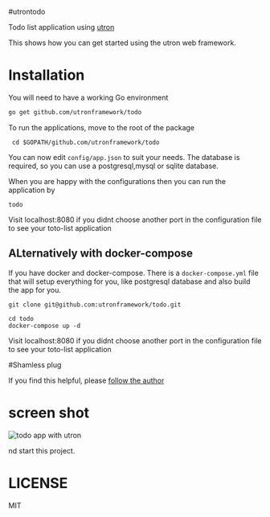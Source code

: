#utrontodo

Todo list application using [utron](https://github.com/gernest/utron)

This shows how you can get started using the utron web framework.

# Installation

You will need to have a working Go environment

``` bash
go get github.com/utronframework/todo
```


To run the applications, move to the root of the package
```
 cd $GOPATH/github.com/utronframework/todo
```

You can now edit `config/app.json` to suit your needs. The database is required,
so you can use a postgresql,mysql or sqlite database.

When you are happy with the configurations then you can run the application by
```
todo
```

Visit localhost:8080 if you didnt choose another port in the configuration file
to see your toto-list application


## ALternatively with docker-compose

If you have docker and docker-compose. There is a `docker-compose.yml` file that
will setup everything for you, like postgresql database and also build the app
for you.

```
git clone git@github.com:utronframework/todo.git

cd todo
docker-compose up -d
```

Visit localhost:8080 if you didnt choose another port in the configuration file
to see your toto-list application

#Shamless plug

If you find this helpful, please [follow the author](https://github.com/gernest)

# screen shot
![todo app with utron](screenshot.png)

nd start this project.

# LICENSE
MIT
